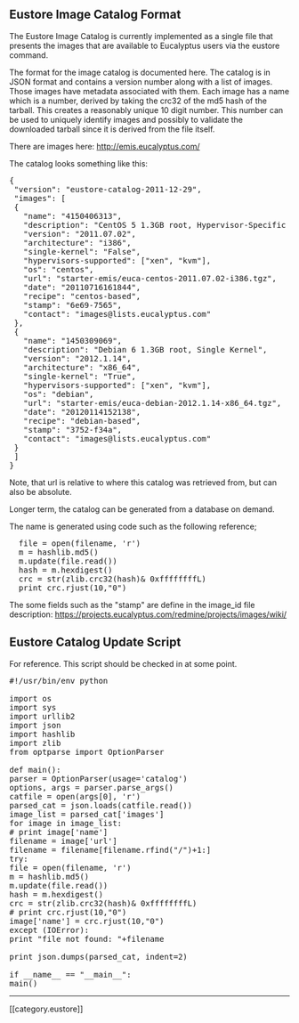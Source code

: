 ## Eustore Image Catalog Format

The Eustore Image Catalog is currently implemented as a single file that presents the images that are available to Eucalyptus users via the eustore command.

The format for the image catalog is documented here. The catalog is in JSON format and contains a version number along with a list of images. Those images have metadata associated with them. Each image has a name which is a number, derived by taking the crc32 of the md5 hash of the tarball. This creates a reasonably unique 10 digit number. This number can be used to uniquely identify images and possibly to validate the downloaded tarball since it is derived from the file itself.

There are images here: http://emis.eucalyptus.com/

The catalog looks something like this:

<pre>
{
 "version": "eustore-catalog-2011-12-29",
 "images": [
 {
   "name": "4150406313",
   "description": "CentOS 5 1.3GB root, Hypervisor-Specific Kernels",
   "version": "2011.07.02",
   "architecture": "i386",
   "single-kernel": "False",
   "hypervisors-supported": ["xen", "kvm"],
   "os": "centos",
   "url": "starter-emis/euca-centos-2011.07.02-i386.tgz",
   "date": "20110716161844",
   "recipe": "centos-based",
   "stamp": "6e69-7565",
   "contact": "images@lists.eucalyptus.com"
 },
 {
   "name": "1450309069",
   "description": "Debian 6 1.3GB root, Single Kernel",
   "version": "2012.1.14",
   "architecture": "x86_64",
   "single-kernel": "True",
   "hypervisors-supported": ["xen", "kvm"],
   "os": "debian",
   "url": "starter-emis/euca-debian-2012.1.14-x86_64.tgz",
   "date": "20120114152138",
   "recipe": "debian-based",
   "stamp": "3752-f34a",
   "contact": "images@lists.eucalyptus.com"
 }
 ]
}
</pre>

Note, that url is relative to where this catalog was retrieved from, but can also be absolute.

Longer term, the catalog can be generated from a database on demand.

The name is generated using code such as the following reference;

<pre>
  file = open(filename, 'r')
  m = hashlib.md5()
  m.update(file.read())
  hash = m.hexdigest()
  crc = str(zlib.crc32(hash)& 0xffffffffL)
  print crc.rjust(10,"0")
</pre>

The some fields such as the "stamp" are define in the image_id file description: https://projects.eucalyptus.com/redmine/projects/images/wiki/

## Eustore Catalog Update Script

For reference. This script should be checked in at some point.

<pre>
#!/usr/bin/env python
 
import os
import sys
import urllib2
import json
import hashlib
import zlib
from optparse import OptionParser
 
def main():
parser = OptionParser(usage='catalog')
options, args = parser.parse_args()
catfile = open(args[0], 'r')
parsed_cat = json.loads(catfile.read())
image_list = parsed_cat['images']
for image in image_list:
# print image['name']
filename = image['url']
filename = filename[filename.rfind("/")+1:]
try:
file = open(filename, 'r')
m = hashlib.md5()
m.update(file.read())
hash = m.hexdigest()
crc = str(zlib.crc32(hash)& 0xffffffffL)
# print crc.rjust(10,"0")
image['name'] = crc.rjust(10,"0")
except (IOError):
print "file not found: "+filename
 
print json.dumps(parsed_cat, indent=2)
 
if __name__ == "__main__":
main()
</pre>

*****
[[category.eustore]]